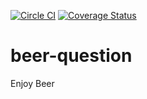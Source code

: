 [![Circle CI](https://circleci.com/gh/tabunmuri/beer-question.svg?style=svg)](https://circleci.com/gh/tabunmuri/beer-question)
[![Coverage Status](https://coveralls.io/repos/tabunmuri/beer-question/badge.svg?branch=show_coverage&service=github)](https://coveralls.io/github/tabunmuri/beer-question?branch=show_coverage)

# beer-question
Enjoy Beer
